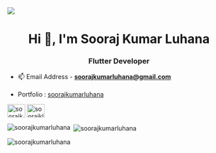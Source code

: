 
<img src="https://i2.wp.com/allhtaccess.info/wp-content/uploads/2018/03/programming.gif?fit=1281%2C716&ssl=1.gif"/>
<h1 align="center">Hi 👋, I'm Sooraj Kumar Luhana</h1>
<h3 align="center">Flutter Developer</h3>


- 📫 Email Address - **soorajkumarluhana@gmail.com** <br> <br>
- Portfolio : <a href="https://soorajkumarluhana.github.io/Portfolio/" target = "_blank">soorajkumarluhana</a>


<p align="left">
<a href="https://linkedin.com/in/soorajkumarluhana" target="_blank"><img align="center" src="https://raw.githubusercontent.com/rahuldkjain/github-profile-readme-generator/master/src/images/icons/Social/linked-in-alt.svg" alt="soorajkumarluhana" height="30" width="40" /></a> 
 <a href="https://twitter.com/soorajkluhana" target="_blank"><img align="center" src="https://raw.githubusercontent.com/rahuldkjain/github-profile-readme-generator/master/src/images/icons/Social/twitter.svg" alt="soorajkluhana" height="30" width="40" /></a>
</p>


<p><img align="left" src="https://github-readme-stats.vercel.app/api/top-langs?username=soorajkumarluhana&show_icons=true&locale=en&layout=compact" alt="soorajkumarluhana" /></p>

<p>&nbsp;<img align="center" src="https://github-readme-stats.vercel.app/api?username=soorajkumarluhana&show_icons=true&locale=en" alt="soorajkumarluhana" /></p>

<p><img align="center" src="https://github-readme-streak-stats.herokuapp.com/?user=soorajkumarluhana&" alt="soorajkumarluhana" /></p>
